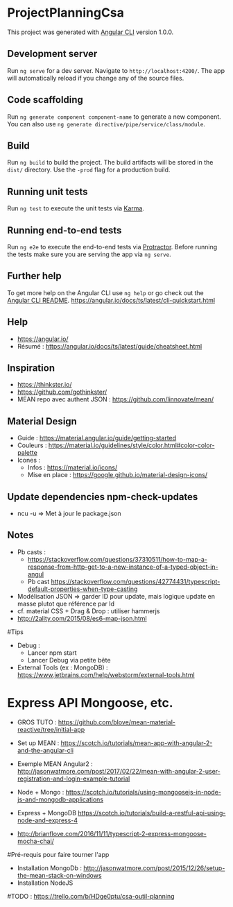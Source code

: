# ProjectPlanningCsa

This project was generated with [Angular CLI](https://github.com/angular/angular-cli) version 1.0.0.

## Development server

Run `ng serve` for a dev server. Navigate to `http://localhost:4200/`. The app will automatically reload if you change any of the source files.

## Code scaffolding

Run `ng generate component component-name` to generate a new component. You can also use `ng generate directive/pipe/service/class/module`.

## Build

Run `ng build` to build the project. The build artifacts will be stored in the `dist/` directory. Use the `-prod` flag for a production build.

## Running unit tests

Run `ng test` to execute the unit tests via [Karma](https://karma-runner.github.io).

## Running end-to-end tests

Run `ng e2e` to execute the end-to-end tests via [Protractor](http://www.protractortest.org/).
Before running the tests make sure you are serving the app via `ng serve`.

## Further help

To get more help on the Angular CLI use `ng help` or go check out the [Angular CLI README](https://github.com/angular/angular-cli/blob/master/README.md).
https://angular.io/docs/ts/latest/cli-quickstart.html

## Help
* https://angular.io/
* Résumé : https://angular.io/docs/ts/latest/guide/cheatsheet.html 

## Inspiration
* https://thinkster.io/
* https://github.com/gothinkster/
* MEAN repo avec authent JSON : https://github.com/linnovate/mean/

## Material Design
* Guide : https://material.angular.io/guide/getting-started
* Couleurs : https://material.io/guidelines/style/color.html#color-color-palette
* Icones : 
  * Infos : https://material.io/icons/
  * Mise en place : https://google.github.io/material-design-icons/
  
## Update dependencies npm-check-updates
* ncu -u => Met à jour le package.json

## Notes
* Pb casts : 
  * https://stackoverflow.com/questions/37310511/how-to-map-a-response-from-http-get-to-a-new-instance-of-a-typed-object-in-angul
  * Pb cast https://stackoverflow.com/questions/42774431/typescript-default-properties-when-type-casting
* Modélisation JSON => garder ID pour update, mais logique update en masse plutot que référence par Id
* cf. material CSS + Drag & Drop : utiliser hammerjs
* http://2ality.com/2015/08/es6-map-json.html

#Tips
* Debug : 
  * Lancer npm start
  * Lancer Debug via petite bête
* External Tools (ex : MongoDB) : https://www.jetbrains.com/help/webstorm/external-tools.html
  
# Express API Mongoose, etc.
* GROS TUTO : https://github.com/blove/mean-material-reactive/tree/initial-app
* Set up MEAN : https://scotch.io/tutorials/mean-app-with-angular-2-and-the-angular-cli 
* Exemple MEAN Angular2 : http://jasonwatmore.com/post/2017/02/22/mean-with-angular-2-user-registration-and-login-example-tutorial
* Node + Mongo : https://scotch.io/tutorials/using-mongoosejs-in-node-js-and-mongodb-applications

* Express + MongoDB https://scotch.io/tutorials/build-a-restful-api-using-node-and-express-4
* http://brianflove.com/2016/11/11/typescript-2-express-mongoose-mocha-chai/

#Pré-requis pour faire tourner l'app
* Installation MongoDb : http://jasonwatmore.com/post/2015/12/26/setup-the-mean-stack-on-windows
* Installation NodeJS

#TODO : 
https://trello.com/b/HDge0ptu/csa-outil-planning

